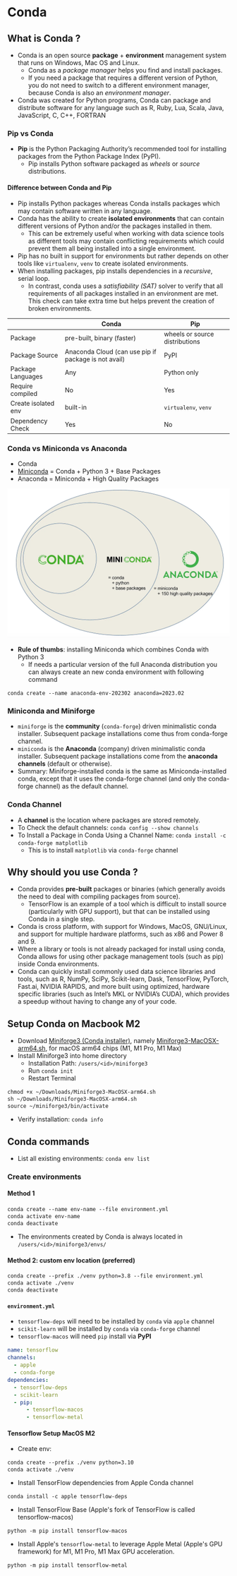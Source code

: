 # Conda

## What is Conda ?

- Conda is an open source **package** + **environment** management system that runs on Windows, Mac OS and Linux.
  - Conda as a _package manager_ helps you find and install packages.
  - If you need a package that requires a different version of Python, you do not need to switch to a different environment manager, because Conda is also an _environment manager_.
- Conda was created for Python programs, Conda can package and distribute software for any language such as R, Ruby, Lua, Scala, Java, JavaScript, C, C++, FORTRAN

### Pip vs Conda

- **Pip** is the Python Packaging Authority’s recommended tool for installing packages from the Python Package Index (PyPI).
  - Pip installs Python software packaged as _wheels_ or _source_ distributions.

#### Difference between Conda and Pip

- Pip installs Python packages whereas Conda installs packages which may contain software written in any language.
- Conda has the ability to create **isolated environments** that can contain different versions of Python and/or the packages installed in them.
  - This can be extremely useful when working with data science tools as different tools may contain conflicting requirements which could prevent them all being installed into a single environment.
- Pip has no built in support for environments but rather depends on other tools like `virtualenv`, `venv` to create isolated environments.
- When installing packages, pip installs dependencies in a _recursive_, serial loop.
  - In contrast, conda uses a _satisfiability (SAT)_ solver to verify that all requirements of all packages installed in an environment are met. This check can take extra time but helps prevent the creation of broken environments.

|                     | Conda                                                | Pip                            |
| ------------------- | ---------------------------------------------------- | ------------------------------ |
| Package             | pre-built, binary (faster)                           | wheels or source distributions |
| Package Source      | Anaconda Cloud (can use pip if package is not avail) | PyPI                           |
| Package Languages   | Any                                                  | Python only                    |
| Require compiled    | No                                                   | Yes                            |
| Create isolated env | built-in                                             | `virtualenv`, `venv`           |
| Dependency Check    | Yes                                                  | No                             |

### Conda vs Miniconda vs Anaconda

- Conda
- [Miniconda](https://docs.conda.io/projects/miniconda/en/latest/) = Conda + Python 3 + Base Packages
- Anaconda = Miniconda + High Quality Packages
<p align="center"><img src='../assests/img/conda_miniconda_anaconda.webp'></p>

- **Rule of thumbs**: installing Miniconda which combines Conda with Python 3
  - If needs a particular version of the full Anaconda distribution you can always create an new conda environment with following command

```shell
conda create --name anaconda-env-202302 anaconda=2023.02
```

### Miniconda and Miniforge

- `miniforge` is the **community** (`conda-forge`) driven minimalistic conda installer. Subsequent package installations come thus from conda-forge channel.
- `miniconda` is the **Anaconda** (company) driven minimalistic conda installer. Subsequent package installations come from the **anaconda channels** (default or otherwise).
- Summary: Miniforge-installed conda is the same as Miniconda-installed conda, except that it uses the conda-forge channel (and only the conda-forge channel) as the default channel.

### Conda Channel

- A **channel** is the location where packages are stored remotely.
- To Check the default channels: `conda config --show channels`
- To Install a Package in Conda Using a Channel Name: `conda install -c conda-forge matplotlib`
  - This is to install `matplotlib` via `conda-forge` channel

## Why should you use Conda ?

- Conda provides **pre-built** packages or binaries (which generally avoids the need to deal with compiling packages from source).
  - TensorFlow is an example of a tool which is difficult to install source (particularly with GPU support), but that can be installed using Conda in a single step.
- Conda is cross platform, with support for Windows, MacOS, GNU/Linux, and support for multiple hardware platforms, such as x86 and Power 8 and 9.
- Where a library or tools is not already packaged for install using conda, Conda allows for using other package management tools (such as pip) inside Conda environments.
- Conda can quickly install commonly used data science libraries and tools, such as R, NumPy, SciPy, Scikit-learn, Dask, TensorFlow, PyTorch, Fast.ai, NVIDIA RAPIDS, and more built using optimized, hardware specific libraries (such as Intel’s MKL or NVIDIA’s CUDA), which provides a speedup without having to change any of your code.

## Setup Conda on Macbook M2

- Download [Miniforge3 (Conda installer)](https://github.com/conda-forge/miniforge), namely [Miniforge3-MacOSX-arm64.sh](https://github.com/conda-forge/miniforge/releases/latest/download/Miniforge3-MacOSX-arm64.sh), for macOS arm64 chips (M1, M1 Pro, M1 Max)
- Install Miniforge3 into home directory
  - Installation Path: `/users/<id>/miniforge3`
  - Run `conda init`
  - Restart Terminal

```shell
chmod +x ~/Downloads/Miniforge3-MacOSX-arm64.sh
sh ~/Downloads/Miniforge3-MacOSX-arm64.sh
source ~/miniforge3/bin/activate
```

- Verify installation: `conda info`

## Conda commands

- List all existing environments: `conda env list`

### Create environments

#### Method 1

```shell
conda create --name env-name --file environment.yml
conda activate env-name
conda deactivate
```

- The environments created by Conda is always located in `/users/<id>/miniforge3/envs/`

#### Method 2: custom env location (preferred)

```shell
conda create --prefix ./venv python=3.8 --file environment.yml
conda activate ./venv
conda deactivate
```

#### `environment.yml`

- `tensorflow-deps` will need to be installed by `conda` via `apple` channel
- `scikit-learn` will be installed by `conda` via `conda-forge` channel
- `tensorflow-macos` will need `pip` install via **PyPI**

```yaml
name: tensorflow
channels:
  - apple
  - conda-forge
dependencies:
  - tensorflow-deps
  - scikit-learn
  - pip:
      - tensorflow-macos
      - tensorflow-metal
```

#### Tensorflow Setup MacOS M2

- Create env:

```shell
conda create --prefix ./venv python=3.10
conda activate ./venv
```

- Install TensorFlow dependencies from Apple Conda channel

```shell
conda install -c apple tensorflow-deps
```

- Install TensorFlow Base (Apple's fork of TensorFlow is called tensorflow-macos)

```shell
python -m pip install tensorflow-macos
```

- Install Apple's `tensorflow-metal` to leverage Apple Metal (Apple's GPU framework) for M1, M1 Pro, M1 Max GPU acceleration.

```shell
python -m pip install tensorflow-metal
```
